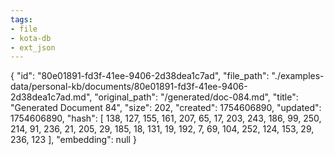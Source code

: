 ```yaml
---
tags:
- file
- kota-db
- ext_json
---
```

{
  "id": "80e01891-fd3f-41ee-9406-2d38dea1c7ad",
  "file_path": "./examples-data/personal-kb/documents/80e01891-fd3f-41ee-9406-2d38dea1c7ad.md",
  "original_path": "/generated/doc-084.md",
  "title": "Generated Document 84",
  "size": 202,
  "created": 1754606890,
  "updated": 1754606890,
  "hash": [
    138,
    127,
    155,
    161,
    207,
    65,
    17,
    203,
    243,
    186,
    99,
    250,
    214,
    91,
    236,
    21,
    205,
    29,
    185,
    18,
    131,
    19,
    192,
    7,
    69,
    104,
    252,
    124,
    153,
    29,
    236,
    123
  ],
  "embedding": null
}